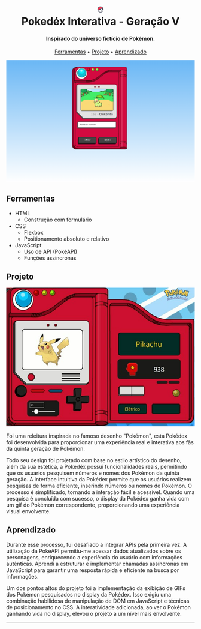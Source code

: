 
<h1 align="center">
  <br>
  <img alt="pokebola" src="./img/favicon-16x16.png">
  <br>
  Pokedéx Interativa - Geração V
  <br>
</h1>

<h4 align="center">Inspirado do universo fictício de Pokémon.</h4>


<p align="center">
  <a href="#ferramentas">Ferramentas</a> •
  <a href="#projeto">Projeto</a> •
  <a href="#aprendizado">Aprendizado</a>
</p>

<p align="center">
  <img alt="image" src="./img/print.png">
</p>

## Ferramentas

* HTML
  - Construção com formulário
* CSS
  - Flexbox
  - Positionamento absoluto e relativo
* JavaScript
  - Uso de API (PokéAPI)
  - Funções assíncronas
  

## Projeto
<p align="center">
<img alt="image" src="./img/pokeoriginal.png">
</p>

Foi uma releitura inspirada no famoso desenho "Pokémon", esta Pokédex foi desenvolvida para proporcionar uma experiência real e interativa aos fãs da quinta geração de Pokémon. 

Todo seu design foi projetado com base no estilo artístico do desenho, além da sua estética, a Pokedéx possui funcionalidades reais, permitindo que os usuários pesquisem números e nomes dos Pokémon da quinta geração. A interface intuitiva da Pokédex permite que os usuários realizem pesquisas de forma eficiente, inserindo números ou nomes de Pokémon. O processo é simplificado, tornando a interação fácil e acessível. Quando uma pesquisa é concluída com sucesso, o display da Pokédex ganha vida com um gif do Pokémon correspondente, proporcionando uma experiência visual envolvente. 


## Aprendizado

Durante esse processo, fui desafiado a integrar APIs pela primeira vez. A utilização da PokéAPI permitiu-me acessar dados atualizados sobre os personagens, enriquecendo a experiência do usuário com informações autênticas. Aprendi a estruturar e implementar chamadas assíncronas em JavaScript para garantir uma resposta rápida e eficiente na busca por informações.

Um dos pontos altos do projeto foi a implementação da exibição de GIFs dos Pokémon pesquisados no display da Pokédex. Isso exigiu uma combinação habilidosa de manipulação de DOM em JavaScript e técnicas de posicionamento no CSS. A interatividade adicionada, ao ver o Pokémon ganhando vida no display, elevou o projeto a um nível mais envolvente.

---

